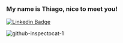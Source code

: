 ### My name is Thiago, nice to meet you!

[![Linkedin Badge](https://img.shields.io/badge/-Thiago%20Costa-324ccc?style=flat-square&logo=Linkedin&logoColor=white&link=https://www.linkedin.com/in/thiago-costa-a7a031123/)](https://www.linkedin.com/in/thiago-costa-a7a031123/)


![github-inspectocat-1](https://user-images.githubusercontent.com/64970716/97817211-ac2a3580-1c79-11eb-95c4-8c1eca7b2efa.jpg)
